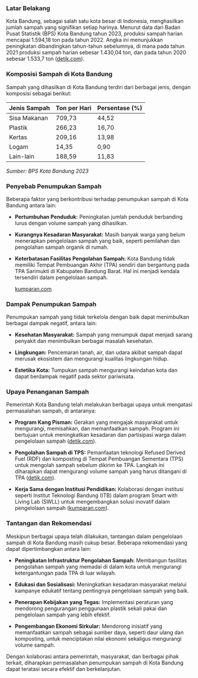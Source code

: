 ### Latar Belakang

Kota Bandung, sebagai salah satu kota besar di Indonesia, menghasilkan jumlah sampah yang signifikan setiap harinya. Menurut data dari Badan Pusat Statistik (BPS) Kota Bandung tahun 2023, produksi sampah harian mencapai 1.594,18 ton pada tahun 2022. Angka ini menunjukkan peningkatan dibandingkan tahun-tahun sebelumnya, di mana pada tahun 2021 produksi sampah harian sebesar 1.430,04 ton, dan pada tahun 2020 sebesar 1.533,7 ton ([detik.com](https://www.detik.com/jabar/berita/d-6724978/produksi-sampah-di-bandung-meningkat-tiap-tahun?utm_source=chatgpt.com)).

### Komposisi Sampah di Kota Bandung

Sampah yang dihasilkan di Kota Bandung terdiri dari berbagai jenis, dengan komposisi sebagai berikut:

| Jenis Sampah | Ton per Hari | Persentase (%) |
| --- | --- | --- |
| Sisa Makanan | 709,73 | 44,52 |
| Plastik | 266,23 | 16,70 |
| Kertas | 209,16 | 13,98 |
| Logam | 14,35 | 0,90 |
| Lain-lain | 188,59 | 11,83 |

_Sumber: BPS Kota Bandung 2023_

### Penyebab Penumpukan Sampah

Beberapa faktor yang berkontribusi terhadap penumpukan sampah di Kota Bandung antara lain:

*   **Pertumbuhan Penduduk:** Peningkatan jumlah penduduk berbanding lurus dengan volume sampah yang dihasilkan.
    
*   **Kurangnya Kesadaran Masyarakat:** Masih banyak warga yang belum menerapkan pengelolaan sampah yang baik, seperti pemilahan dan pengolahan sampah organik di rumah.
    
*   **Keterbatasan Fasilitas Pengolahan Sampah:** Kota Bandung tidak memiliki Tempat Pembuangan Akhir (TPA) sendiri dan bergantung pada TPA Sarimukti di Kabupaten Bandung Barat. Hal ini menjadi kendala tersendiri dalam pengelolaan sampah.
    
    [kumparan.com](https://kumparan.com/kumparannews/kota-bandung-produksi-1-500-ton-sampah-setiap-hari-didominasi-sisa-makanan-1z9TmdaB16v?utm_source=chatgpt.com)
    

### Dampak Penumpukan Sampah

Penumpukan sampah yang tidak terkelola dengan baik dapat menimbulkan berbagai dampak negatif, antara lain:

*   **Kesehatan Masyarakat:** Sampah yang menumpuk dapat menjadi sarang penyakit dan menimbulkan berbagai masalah kesehatan.
    
*   **Lingkungan:** Pencemaran tanah, air, dan udara akibat sampah dapat merusak ekosistem dan mengurangi kualitas lingkungan hidup.
    
*   **Estetika Kota:** Tumpukan sampah mengurangi keindahan kota dan dapat berdampak negatif pada sektor pariwisata.
    

### Upaya Penanganan Sampah

Pemerintah Kota Bandung telah melakukan berbagai upaya untuk mengatasi permasalahan sampah, di antaranya:

*   **Program Kang Pisman:** Gerakan yang mengajak masyarakat untuk mengurangi, memisahkan, dan memanfaatkan sampah. Program ini bertujuan untuk meningkatkan kesadaran dan partisipasi warga dalam pengelolaan sampah ([detik.com](https://www.detik.com/jabar/berita/d-6381755/kota-bandung-hasilkan-667-ton-sampah-makanan-per-hari?utm_source=chatgpt.com)).
    
*   **Pengolahan Sampah di TPS:** Pemanfaatan teknologi Refused Derived Fuel (RDF) dan komposting di Tempat Pembuangan Sementara (TPS) untuk mengolah sampah sebelum dikirim ke TPA. Langkah ini diharapkan dapat mengurangi volume sampah yang harus ditangani di TPA ([detik.com](https://www.detik.com/jabar/berita/d-6622353/sampah-sisa-makanan-di-bandung-capai-709-ton-per-hari?utm_source=chatgpt.com)).
    
*   **Kerja Sama dengan Institusi Pendidikan:** Kolaborasi dengan institusi seperti Institut Teknologi Bandung (ITB) dalam program Smart with Living Lab (SWLL) untuk mengembangkan solusi inovatif dalam pengelolaan sampah ([kumparan.com](https://kumparan.com/kumparannews/kota-bandung-produksi-1-500-ton-sampah-setiap-hari-didominasi-sisa-makanan-1z9TmdaB16v?utm_source=chatgpt.com)).
    

### Tantangan dan Rekomendasi

Meskipun berbagai upaya telah dilakukan, tantangan dalam pengelolaan sampah di Kota Bandung masih cukup besar. Beberapa rekomendasi yang dapat dipertimbangkan antara lain:

*   **Peningkatan Infrastruktur Pengolahan Sampah:** Membangun fasilitas pengolahan sampah yang memadai di dalam kota untuk mengurangi ketergantungan pada TPA di luar wilayah.
    
*   **Edukasi dan Sosialisasi:** Meningkatkan kesadaran masyarakat melalui kampanye edukatif tentang pentingnya pengelolaan sampah yang baik.
    
*   **Penerapan Kebijakan yang Tegas:** Implementasi peraturan yang mendorong pengurangan penggunaan plastik sekali pakai dan pengelolaan sampah yang lebih efektif.
    
*   **Pengembangan Ekonomi Sirkular:** Mendorong inisiatif yang memanfaatkan sampah sebagai sumber daya, seperti daur ulang dan komposting, untuk menciptakan nilai ekonomi sekaligus mengurangi volume sampah.
    

Dengan kolaborasi antara pemerintah, masyarakat, dan berbagai pihak terkait, diharapkan permasalahan penumpukan sampah di Kota Bandung dapat teratasi secara efektif dan berkelanjutan.
